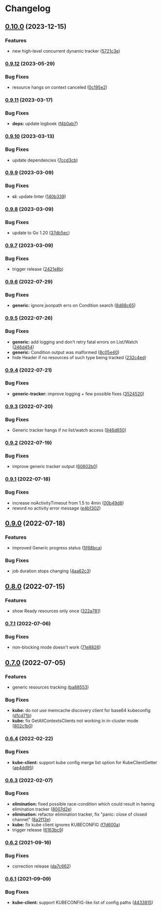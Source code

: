 # Changelog

## [0.10.0](https://www.github.com/werf/kubedog/compare/v0.9.12...v0.10.0) (2023-12-15)


### Features

* new high-level concurrent dynamic tracker ([5721c3e](https://www.github.com/werf/kubedog/commit/5721c3ed54d4bd26a53743e3e6028bd85015ad6a))

### [0.9.12](https://www.github.com/werf/kubedog/compare/v0.9.11...v0.9.12) (2023-05-29)


### Bug Fixes

* resource hangs on context canceled ([0c195e2](https://www.github.com/werf/kubedog/commit/0c195e2f8a6b297e1afbc622f6dec05dffe039e6))

### [0.9.11](https://www.github.com/werf/kubedog/compare/v0.9.10...v0.9.11) (2023-03-17)


### Bug Fixes

* **deps:** update logboek ([f4b0ab7](https://www.github.com/werf/kubedog/commit/f4b0ab7a3f042ba2fd97727ad443b7e2bb5d9a44))

### [0.9.10](https://www.github.com/werf/kubedog/compare/v0.9.9...v0.9.10) (2023-03-13)


### Bug Fixes

* update dependencies ([7ccd3cb](https://www.github.com/werf/kubedog/commit/7ccd3cb56bb44179befc66d957f6bec6e56fb237))

### [0.9.9](https://www.github.com/werf/kubedog/compare/v0.9.8...v0.9.9) (2023-03-09)


### Bug Fixes

* **ci:** update linter ([140b339](https://www.github.com/werf/kubedog/commit/140b33932d952f43e9972680cc39141367147bb1))

### [0.9.8](https://www.github.com/werf/kubedog/compare/v0.9.7...v0.9.8) (2023-03-09)


### Bug Fixes

* update to Go 1.20 ([37db5ec](https://www.github.com/werf/kubedog/commit/37db5ec4ce03fc01d20e8930f1a709349805809d))

### [0.9.7](https://www.github.com/werf/kubedog/compare/v0.9.6...v0.9.7) (2023-03-09)


### Bug Fixes

* trigger release ([2421e8b](https://www.github.com/werf/kubedog/commit/2421e8b9c5f84f7b54e8c50b38b96d50933f67b8))

### [0.9.6](https://www.github.com/werf/kubedog/compare/v0.9.5...v0.9.6) (2022-07-29)


### Bug Fixes

* **generic:** ignore jsonpath errs on Condition search ([8d88c65](https://www.github.com/werf/kubedog/commit/8d88c6509e3ac1c12a8a564aebb9e04d2b7c73e0))

### [0.9.5](https://www.github.com/werf/kubedog/compare/v0.9.4...v0.9.5) (2022-07-26)


### Bug Fixes

* **generic:** add logging and don't retry fatal errors on List/Watch ([246d454](https://www.github.com/werf/kubedog/commit/246d45452ae7686584d67dfa4763bf6563907a30))
* **generic:** Condition output was malformed ([8c05e40](https://www.github.com/werf/kubedog/commit/8c05e40d9a5381c88b38982d284e6d4f8653d917))
* hide Header if no resources of such type being tracked ([232c4ed](https://www.github.com/werf/kubedog/commit/232c4ede20fa52f18a2e574c173b94e6d0a114cd))

### [0.9.4](https://www.github.com/werf/kubedog/compare/v0.9.3...v0.9.4) (2022-07-21)


### Bug Fixes

* **generic-tracker:** improve logging + few possible fixes ([3524520](https://www.github.com/werf/kubedog/commit/352452071afd55b57ef721b8b271e9acc9849c75))

### [0.9.3](https://www.github.com/werf/kubedog/compare/v0.9.2...v0.9.3) (2022-07-20)


### Bug Fixes

* Generic tracker hangs if no list/watch access ([946d650](https://www.github.com/werf/kubedog/commit/946d650746a249a92c0cdbc241958ecb519c8a88))

### [0.9.2](https://www.github.com/werf/kubedog/compare/v0.9.1...v0.9.2) (2022-07-19)


### Bug Fixes

* improve generic tracker output ([60602b0](https://www.github.com/werf/kubedog/commit/60602b05cc942cd27ef5354be15c2d744a2e5092))

### [0.9.1](https://www.github.com/werf/kubedog/compare/v0.9.0...v0.9.1) (2022-07-18)


### Bug Fixes

* increase noActivityTimeout from 1.5 to 4min ([00b49d8](https://www.github.com/werf/kubedog/commit/00b49d814dc0d807e374967fc19ce9d38c9dde28))
* reword no activity error message ([e4b1302](https://www.github.com/werf/kubedog/commit/e4b13020cca2f0a175c51316945dd478b79d4d9a))

## [0.9.0](https://www.github.com/werf/kubedog/compare/v0.8.0...v0.9.0) (2022-07-18)


### Features

* improved Generic progress status ([5f68bca](https://www.github.com/werf/kubedog/commit/5f68bca131024ed5a5b791f3194f98e3304e5b16))


### Bug Fixes

* job duration stops changing ([4aa62c3](https://www.github.com/werf/kubedog/commit/4aa62c3bc21778b4fd2aff2c7b28432d54a3524c))

## [0.8.0](https://www.github.com/werf/kubedog/compare/v0.7.1...v0.8.0) (2022-07-15)


### Features

* show Ready resources only once ([322a781](https://www.github.com/werf/kubedog/commit/322a781e52bb75be2ab39c2bc22ff1ab091c39dd))

### [0.7.1](https://www.github.com/werf/kubedog/compare/v0.7.0...v0.7.1) (2022-07-06)


### Bug Fixes

* non-blocking mode doesn't work ([71e8826](https://www.github.com/werf/kubedog/commit/71e88261b930965dd473af7274b0ec3f9dd7e9ba))

## [0.7.0](https://www.github.com/werf/kubedog/compare/v0.6.4...v0.7.0) (2022-07-05)


### Features

* generic resources tracking ([ba88553](https://www.github.com/werf/kubedog/commit/ba88553162024253f8d00be930931ebca0975b07))


### Bug Fixes

* **kube:** do not use memcache discovery client for base64 kubeconfig ([d1cd71b](https://www.github.com/werf/kubedog/commit/d1cd71bd4f07f0913acb7c2bfdee72ba865cf9a0))
* **kube:** fix GetAllContextsClients not working in in-cluster mode ([802c1b0](https://www.github.com/werf/kubedog/commit/802c1b0fd9afde8ca41eeee7719f0ddb0a4f9dfd))

### [0.6.4](https://www.github.com/werf/kubedog/compare/v0.6.3...v0.6.4) (2022-02-22)


### Bug Fixes

* **kube-client:** support kube config merge list option for KubeClientGetter ([ae4dd95](https://www.github.com/werf/kubedog/commit/ae4dd95bf6e7df5ca850a81dd6078dc801217242))

### [0.6.3](https://www.github.com/werf/kubedog/compare/v0.6.2...v0.6.3) (2022-02-07)


### Bug Fixes

* **elimination:** fixed possible race-condition which could result in haning elimination tracker ([8007d2e](https://www.github.com/werf/kubedog/commit/8007d2ebfcda7ace85fa43f77b24e0d2b63114ac))
* **elimination:** refactor elimination tracker, fix "panic: close of closed channel" ([8a2f13e](https://www.github.com/werf/kubedog/commit/8a2f13ef93de699ce1225d6aa2824e4b91ec19db))
* **kube:** fix kube client ignores KUBECONFIG ([f7d600a](https://www.github.com/werf/kubedog/commit/f7d600a51cbcb3fdf9df8f11028b4888ac4d61fe))
* trigger release ([6163bc9](https://www.github.com/werf/kubedog/commit/6163bc9d2a5f09e1353a1c88cc869c1a7d41392c))

### [0.6.2](https://www.github.com/werf/kubedog/compare/v0.6.1...v0.6.2) (2021-09-16)


### Bug Fixes

* correction release ([da7c662](https://www.github.com/werf/kubedog/commit/da7c6620158ebbb5e0bd3b7026173517ec38900c))

### [0.6.1](https://www.github.com/werf/kubedog/compare/v0.6.0...v0.6.1) (2021-09-09)


### Bug Fixes

* **kube-client:** support KUBECONFIG-like list of config paths ([4433815](https://www.github.com/werf/kubedog/commit/44338155c27b2c25963aea72123f3dea2045c572))
